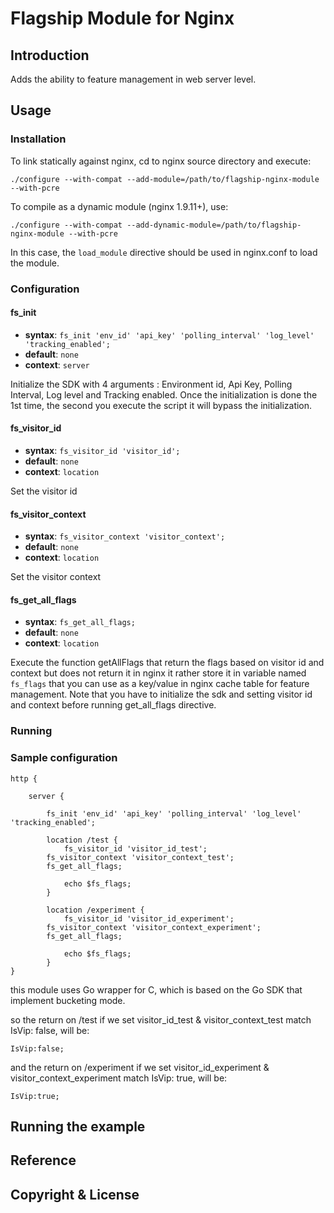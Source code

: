 # Flagship Module for Nginx

## Introduction

Adds the ability to feature management in web server level.

## Usage

### Installation

To link statically against nginx, cd to nginx source directory and execute:

    ./configure --with-compat --add-module=/path/to/flagship-nginx-module --with-pcre

To compile as a dynamic module (nginx 1.9.11+), use:

    ./configure --with-compat --add-dynamic-module=/path/to/flagship-nginx-module --with-pcre

In this case, the `load_module` directive should be used in nginx.conf to load the module.

### Configuration

#### fs_init

- **syntax**: `fs_init 'env_id' 'api_key' 'polling_interval' 'log_level' 'tracking_enabled';`
- **default**: `none`
- **context**: `server`

Initialize the SDK with 4 arguments : Environment id, Api Key, Polling Interval, Log level and Tracking enabled.
Once the initialization is done the 1st time, the second you execute the script it will bypass the initialization.

#### fs_visitor_id

- **syntax**: `fs_visitor_id 'visitor_id';`
- **default**: `none`
- **context**: `location`

Set the visitor id

#### fs_visitor_context

- **syntax**: `fs_visitor_context 'visitor_context';`
- **default**: `none`
- **context**: `location`

Set the visitor context

#### fs_get_all_flags

- **syntax**: `fs_get_all_flags;`
- **default**: `none`
- **context**: `location`

Execute the function getAllFlags that return the flags based on visitor id and context but does not return it in nginx it rather store it in variable named `fs_flags` that you can use as a key/value in nginx cache table for feature management.
Note that you have to initialize the sdk and setting visitor id and context before running get_all_flags directive.

### Running

### Sample configuration

```
http {

	server {

        fs_init 'env_id' 'api_key' 'polling_interval' 'log_level' 'tracking_enabled';

        location /test {
            fs_visitor_id 'visitor_id_test';
	    fs_visitor_context 'visitor_context_test';
	    fs_get_all_flags;

            echo $fs_flags;
        }

        location /experiment {
            fs_visitor_id 'visitor_id_experiment';
	    fs_visitor_context 'visitor_context_experiment';
	    fs_get_all_flags;

            echo $fs_flags;
        }
}
```

this module uses Go wrapper for C, which is based on the Go SDK that implement bucketing mode.

so the return on /test if we set visitor_id_test & visitor_context_test match IsVip: false, will be:

```
IsVip:false;
```

and the return on /experiment if we set visitor_id_experiment & visitor_context_experiment match IsVip: true, will be:

```
IsVip:true;
```

## Running the example

## Reference

## Copyright & License
